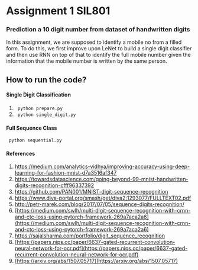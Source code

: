# Assignment 1 SIL801
### Prediction a 10 digit number from dataset of handwritten digits
In this assignment, we are supposed to identify a mobile no from a filled form. To do this, we first improve upon LeNet to build a single digit classifier and then use RNN on top of that to identify the full mobile number given the information that the mobile number is written by the same person.

## How to run the code?
#### Single Digit Classification
1. <code> python prepare.py </code>
2. <code> python single_digit.py </code>

#### Full Sequence Class
<code> python sequential.py </code>

#### References
1. https://medium.com/analytics-vidhya/improving-accuracy-using-deep-learning-for-fashion-mnist-d7a3516af347
2. https://towardsdatascience.com/going-beyond-99-mnist-handwritten-digits-recognition-cfff96337392
3. https://github.com/PAN001/MNIST-digit-sequence-recognition
4. https://www.diva-portal.org/smash/get/diva2:1293077/FULLTEXT02.pdf
5. http://petr-marek.com/blog/2017/07/05/sequence-digits-recognition/
6. [https://medium.com/swlh/multi-digit-sequence-recognition-with-crnn-and-ctc-loss-using-pytorch-framework-269a7aca2a6](https://medium.com/swlh/multi-digit-sequence-recognition-with-crnn-and-ctc-loss-using-pytorch-framework-269a7aca2a6)
7. https://sajalsharma.com/portfolio/digit_sequence_recognition
8. [https://papers.nips.cc/paper/6637-gated-recurrent-convolution-neural-network-for-ocr.pdf](https://papers.nips.cc/paper/6637-gated-recurrent-convolution-neural-network-for-ocr.pdf)
9. [https://arxiv.org/abs/1507.05717](https://arxiv.org/abs/1507.05717)


